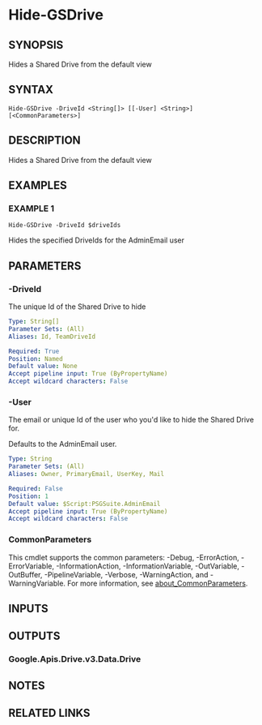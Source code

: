 # Hide-GSDrive

## SYNOPSIS
Hides a Shared Drive from the default view

## SYNTAX

```
Hide-GSDrive -DriveId <String[]> [[-User] <String>] [<CommonParameters>]
```

## DESCRIPTION
Hides a Shared Drive from the default view

## EXAMPLES

### EXAMPLE 1
```
Hide-GSDrive -DriveId $driveIds
```

Hides the specified DriveIds for the AdminEmail user

## PARAMETERS

### -DriveId
The unique Id of the Shared Drive to hide

```yaml
Type: String[]
Parameter Sets: (All)
Aliases: Id, TeamDriveId

Required: True
Position: Named
Default value: None
Accept pipeline input: True (ByPropertyName)
Accept wildcard characters: False
```

### -User
The email or unique Id of the user who you'd like to hide the Shared Drive for.

Defaults to the AdminEmail user.

```yaml
Type: String
Parameter Sets: (All)
Aliases: Owner, PrimaryEmail, UserKey, Mail

Required: False
Position: 1
Default value: $Script:PSGSuite.AdminEmail
Accept pipeline input: True (ByPropertyName)
Accept wildcard characters: False
```

### CommonParameters
This cmdlet supports the common parameters: -Debug, -ErrorAction, -ErrorVariable, -InformationAction, -InformationVariable, -OutVariable, -OutBuffer, -PipelineVariable, -Verbose, -WarningAction, and -WarningVariable. For more information, see [about_CommonParameters](http://go.microsoft.com/fwlink/?LinkID=113216).

## INPUTS

## OUTPUTS

### Google.Apis.Drive.v3.Data.Drive
## NOTES

## RELATED LINKS
